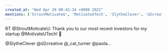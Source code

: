 ```yaml
---
created_at: "Wed Apr 20 00:42:34 +0000 2022"
mentions: ['StroutMotivateU', 'MotivateUTech', 'SlytheClever', 'd2creative', '_cat_turner']
---
```


RT @StroutMotivateU: Thank you to our most recent investors for my startup @MotivateUTech! 🎉

@SlytheClever
@d2creative
@_cat_turner
@paola…